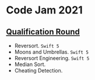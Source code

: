 # Code Jam 2021

## [Qualification Round](https://codingcompetitions.withgoogle.com/codejam/round/000000000043580a)
- Reversort. `Swift 5`
- Moons and Umbrellas. `Swift 5`
- Reversort Engineering. `Swift 5`
- Median Sort.
- Cheating Detection.
